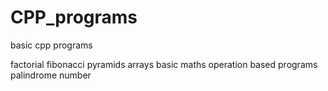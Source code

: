# CPP_programs
basic cpp programs

factorial
fibonacci
pyramids
arrays
basic maths operation based programs
palindrome number 


